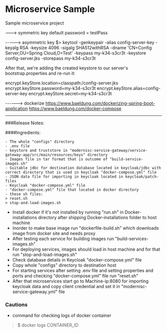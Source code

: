 # Microservice Sample

Sample microservice project

---> symmetric key
default password = testPass


-----> asymmetric key
$> keytool -genkeypair -alias config-server-key -keyalg RSA -keysize 4096 -sigalg SHA512withRSA -dname 'CN=Config Server,OU=Spring Cloud,O=Test' -keypass my-k34-s3cr3t -keystore config-server.jks -storepass my-k34-s3cr3t

After that, we're adding the created keystore to our server's bootstrap.properties and re-run it:

encrypt.keyStore.location=classpath:/config-server.jks
encrypt.keyStore.password=my-k34-s3cr3t
encrypt.keyStore.alias=config-server-key
encrypt.keyStore.secret=my-k34-s3cr3t

------> dockerize
https://www.baeldung.com/dockerizing-spring-boot-application
https://www.baeldung.com/docker-compose
***

###Release Notes:

####Ingredients:
```
- The whole "configs" directory
- .env file
- keystore and truststore in "modernisc-service-gateway/service-gateway-app/src/main/resources/keys" directory
- Images file in tar format that is outcome of "build-service-images.sh" 
- Suitable jdbc for destination database located in keycloak/jdbc with correct directory that is used in keycloak "docker-compose.yml" file
- JSON data file for importing in keycloak located in keycloak/patch-files
- Keycloak "docker-compose.yml" file
- "docker-compose.yml" file that located in docker directory
- these sh files: 
> reset.sh
> stop-and-load-images.sh
```

- Install docker if it's not installed by running "run.sh" in Docker-installations directory after shipping Docker-installations folder to host machine
- Inorder to make base image run "dockerfile-build.sh" which downloads image from docker site and needs proxy
- After testing each service for building images run "build-services-images.sh"
- For deploying services, images should load in host machine and for that run "stop-and-load-images.sh"
- Check database details in Keycloak "docker-compose.yml" file 
- Copy whole "configs" directory to destination host
- For starting services after setting .env file and setting properties and ports and checking "docker-compose.yml" file run "reset.sh"
- After that microservices start go to Machine-ip:8080 for importing keycloak data and copy client credential and set it in "modernisc-service-gateway.yml" file  

### Cautions
- command for checking logs of docker container
> $ docker logs CONTAINER_ID